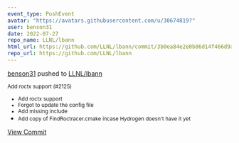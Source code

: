 ```yaml
---
event_type: PushEvent
avatar: "https://avatars.githubusercontent.com/u/30674819?"
user: benson31
date: 2022-07-27
repo_name: LLNL/lbann
html_url: https://github.com/LLNL/lbann/commit/3b0ea84e2e0b86d14f466d9abe7c60e8b026e84a
repo_url: https://github.com/LLNL/lbann
---
```


<a href='https://github.com/benson31' target='_blank'>benson31</a> pushed to <a href='https://github.com/LLNL/lbann' target='_blank'>LLNL/lbann</a>

<small>Add roctx support (#2125)

* Add roctx support
* Forgot to update the config file
* Add missing include
* Add copy of FindRoctracer.cmake incase Hydrogen doesn't have it yet</small>

<a href='https://github.com/LLNL/lbann/commit/3b0ea84e2e0b86d14f466d9abe7c60e8b026e84a' target='_blank'>View Commit</a>